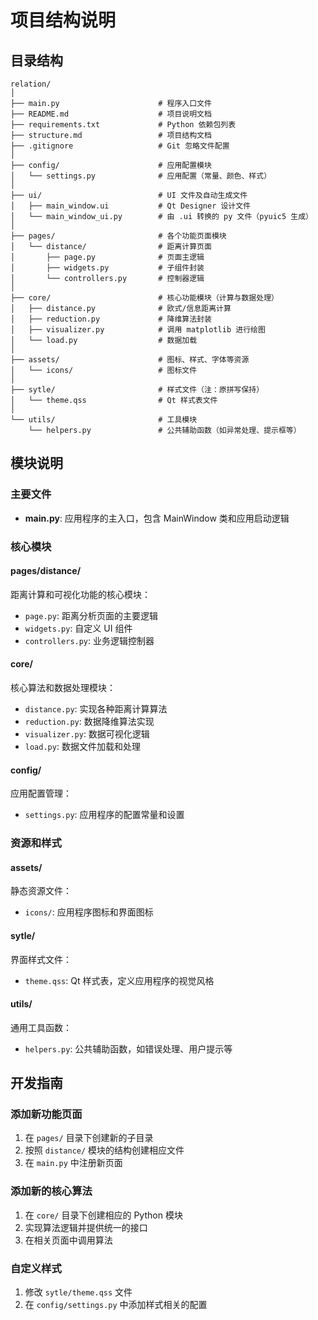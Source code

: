 # 项目结构说明

## 目录结构

```
relation/
│
├── main.py                      # 程序入口文件
├── README.md                    # 项目说明文档
├── requirements.txt             # Python 依赖包列表
├── structure.md                 # 项目结构文档
├── .gitignore                   # Git 忽略文件配置
│
├── config/                      # 应用配置模块
│   └── settings.py              # 应用配置（常量、颜色、样式）
│
├── ui/                          # UI 文件及自动生成文件
│   ├── main_window.ui           # Qt Designer 设计文件
│   └── main_window_ui.py        # 由 .ui 转换的 py 文件（pyuic5 生成）
│
├── pages/                       # 各个功能页面模块
│   └── distance/                # 距离计算页面
│       ├── page.py              # 页面主逻辑
│       ├── widgets.py           # 子组件封装
│       └── controllers.py       # 控制器逻辑
│
├── core/                        # 核心功能模块（计算与数据处理）
│   ├── distance.py              # 欧式/信息距离计算
│   ├── reduction.py             # 降维算法封装
│   ├── visualizer.py            # 调用 matplotlib 进行绘图
│   └── load.py                  # 数据加载
│
├── assets/                      # 图标、样式、字体等资源
│   └── icons/                   # 图标文件
│
├── sytle/                       # 样式文件（注：原拼写保持）
│   └── theme.qss                # Qt 样式表文件
│
└── utils/                       # 工具模块
    └── helpers.py               # 公共辅助函数（如异常处理、提示框等）
```

## 模块说明

### 主要文件

- **main.py**: 应用程序的主入口，包含 MainWindow 类和应用启动逻辑

### 核心模块

#### pages/distance/
距离计算和可视化功能的核心模块：
- `page.py`: 距离分析页面的主要逻辑
- `widgets.py`: 自定义 UI 组件
- `controllers.py`: 业务逻辑控制器

#### core/
核心算法和数据处理模块：
- `distance.py`: 实现各种距离计算算法
- `reduction.py`: 数据降维算法实现
- `visualizer.py`: 数据可视化逻辑
- `load.py`: 数据文件加载和处理

#### config/
应用配置管理：
- `settings.py`: 应用程序的配置常量和设置

### 资源和样式

#### assets/
静态资源文件：
- `icons/`: 应用程序图标和界面图标

#### sytle/
界面样式文件：
- `theme.qss`: Qt 样式表，定义应用程序的视觉风格

#### utils/
通用工具函数：
- `helpers.py`: 公共辅助函数，如错误处理、用户提示等

## 开发指南

### 添加新功能页面
1. 在 `pages/` 目录下创建新的子目录
2. 按照 `distance/` 模块的结构创建相应文件
3. 在 `main.py` 中注册新页面

### 添加新的核心算法
1. 在 `core/` 目录下创建相应的 Python 模块
2. 实现算法逻辑并提供统一的接口
3. 在相关页面中调用算法

### 自定义样式
1. 修改 `sytle/theme.qss` 文件
2. 在 `config/settings.py` 中添加样式相关的配置